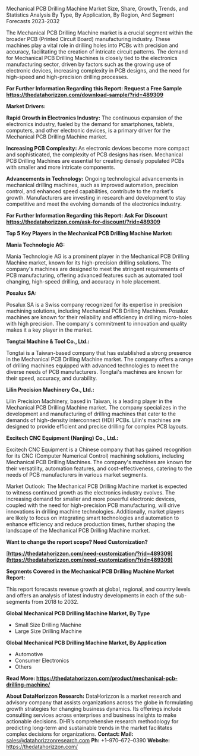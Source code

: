 ﻿Mechanical PCB Drilling Machine Market Size, Share, Growth, Trends, and Statistics Analysis By Type, By Application, By Region, And Segment Forecasts 2023-2032

The Mechanical PCB Drilling Machine market is a crucial segment within the broader PCB (Printed Circuit Board) manufacturing industry. These machines play a vital role in drilling holes into PCBs with precision and accuracy, facilitating the creation of intricate circuit patterns. The demand for Mechanical PCB Drilling Machines is closely tied to the electronics manufacturing sector, driven by factors such as the growing use of electronic devices, increasing complexity in PCB designs, and the need for high-speed and high-precision drilling processes.

**For Further Information Regarding this Report: Request a Free Sample <https://thedatahorizzon.com/download-sample/?rid=489309>** 

**Market Drivers:**

**Rapid Growth in Electronics Industry:** The continuous expansion of the electronics industry, fueled by the demand for smartphones, tablets, computers, and other electronic devices, is a primary driver for the Mechanical PCB Drilling Machine market.

**Increasing PCB Complexity:** As electronic devices become more compact and sophisticated, the complexity of PCB designs has risen. Mechanical PCB Drilling Machines are essential for creating densely populated PCBs with smaller and more intricate components.

**Advancements in Technology:** Ongoing technological advancements in mechanical drilling machines, such as improved automation, precision control, and enhanced speed capabilities, contribute to the market's growth. Manufacturers are investing in research and development to stay competitive and meet the evolving demands of the electronics industry.

**For Further Information Regarding this Report: Ask For Discount <https://thedatahorizzon.com/ask-for-discount/?rid=489309>** 

**Top 5 Key Players in the Mechanical PCB Drilling Machine Market:**

**Mania Technologie AG:**

Mania Technologie AG is a prominent player in the Mechanical PCB Drilling Machine market, known for its high-precision drilling solutions. The company's machines are designed to meet the stringent requirements of PCB manufacturing, offering advanced features such as automated tool changing, high-speed drilling, and accuracy in hole placement.

**Posalux SA:**

Posalux SA is a Swiss company recognized for its expertise in precision machining solutions, including Mechanical PCB Drilling Machines. Posalux machines are known for their reliability and efficiency in drilling micro-holes with high precision. The company's commitment to innovation and quality makes it a key player in the market.

**Tongtai Machine & Tool Co., Ltd.:**

Tongtai is a Taiwan-based company that has established a strong presence in the Mechanical PCB Drilling Machine market. The company offers a range of drilling machines equipped with advanced technologies to meet the diverse needs of PCB manufacturers. Tongtai's machines are known for their speed, accuracy, and durability.

**Lilin Precision Machinery Co., Ltd.:**

Lilin Precision Machinery, based in Taiwan, is a leading player in the Mechanical PCB Drilling Machine market. The company specializes in the development and manufacturing of drilling machines that cater to the demands of high-density interconnect (HDI) PCBs. Lilin's machines are designed to provide efficient and precise drilling for complex PCB layouts.

**Excitech CNC Equipment (Nanjing) Co., Ltd.:**

Excitech CNC Equipment is a Chinese company that has gained recognition for its CNC (Computer Numerical Control) machining solutions, including Mechanical PCB Drilling Machines. The company's machines are known for their versatility, automation features, and cost-effectiveness, catering to the needs of PCB manufacturers in various market segments.

Market Outlook: The Mechanical PCB Drilling Machine market is expected to witness continued growth as the electronics industry evolves. The increasing demand for smaller and more powerful electronic devices, coupled with the need for high-precision PCB manufacturing, will drive innovations in drilling machine technologies. Additionally, market players are likely to focus on integrating smart technologies and automation to enhance efficiency and reduce production times, further shaping the landscape of the Mechanical PCB Drilling Machine market.

**Want to change the report scope? Need Customization?**

[**https://thedatahorizzon.com/need-customization/?rid=489309](https://thedatahorizzon.com/need-customization/?rid=489309)** 

**Segments Covered in the Mechanical PCB Drilling Machine Market Report:**

This report forecasts revenue growth at global, regional, and country levels and offers an analysis of latest industry developments in each of the sub-segments from 2018 to 2032.

**Global Mechanical PCB Drilling Machine Market, By Type**

- Small Size Drilling Machine
- Large Size Drilling Machine

**Global Mechanical PCB Drilling Machine Market, By Application**

- Automotive
- Consumer Electronics
- Others

**Read More: <https://thedatahorizzon.com/product/mechanical-pcb-drilling-machine/>** 

**About DataHorizzon Research:**DataHorizzon is a market research and advisory company that assists organizations across the globe in formulating growth strategies for changing business dynamics. Its offerings include consulting services across enterprises and business insights to make actionable decisions. DHR’s comprehensive research methodology for predicting long-term and sustainable trends in the market facilitates complex decisions for organizations.**Contact:Mail:** <sales@datahorizzonresearch.com> **Ph:** +1–970–672–0390**Website:** <https://thedatahorizzon.com/> 


